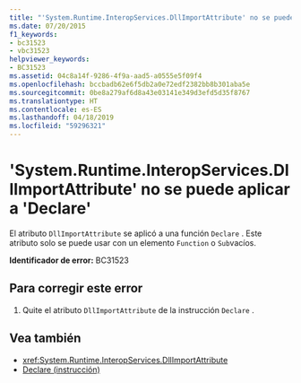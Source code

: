 ```yaml
---
title: "'System.Runtime.InteropServices.DllImportAttribute' no se puede aplicar a 'Declare'"
ms.date: 07/20/2015
f1_keywords:
- bc31523
- vbc31523
helpviewer_keywords:
- BC31523
ms.assetid: 04c8a14f-9286-4f9a-aad5-a0555e5f09f4
ms.openlocfilehash: bccbadb62e6f5db2a0e72edf2382bb8b301aba5e
ms.sourcegitcommit: 0be8a279af6d8a43e03141e349d3efd5d35f8767
ms.translationtype: HT
ms.contentlocale: es-ES
ms.lasthandoff: 04/18/2019
ms.locfileid: "59296321"
---
```

# <a name="systemruntimeinteropservicesdllimportattribute-cannot-be-applied-to-a-declare"></a>'System.Runtime.InteropServices.DllImportAttribute' no se puede aplicar a 'Declare'
El atributo `DllImportAttribute` se aplicó a una función `Declare` . Este atributo solo se puede usar con un elemento `Function` o `Sub`vacíos.  
  
 **Identificador de error:** BC31523  
  
## <a name="to-correct-this-error"></a>Para corregir este error  
  
1. Quite el atributo `DllImportAttribute` de la instrucción `Declare` .  
  
## <a name="see-also"></a>Vea también

- <xref:System.Runtime.InteropServices.DllImportAttribute>
- [Declare (instrucción)](../../visual-basic/language-reference/statements/declare-statement.md)
